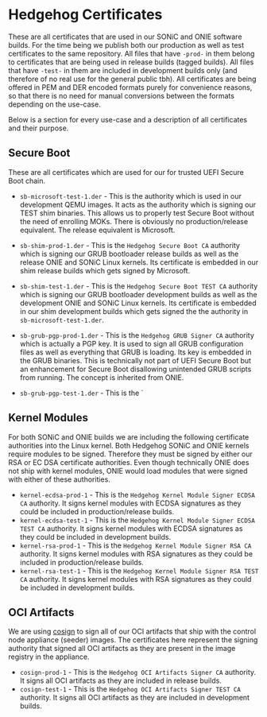 # Hedgehog Certificates

These are all certificates that are used in our SONiC and ONIE software builds.
For the time being we publish both our production as well as test certificates to the same repository.
All files that have `-prod-` in them belong to certificates that are being used in release builds (tagged builds).
All files that have `-test-` in them are included in development builds only (and therefore of no real use for the general public tbh).
All certificates are being offered in PEM and DER encoded formats purely for convenience reasons, so that there is no need for manual conversions between the formats depending on the use-case.

Below is a section for every use-case and a description of all certificates and their purpose.

## Secure Boot

These are all certificates which are used for our for trusted UEFI Secure Boot chain.

- `sb-microsoft-test-1.der` - This is the authority which is used in our development QEMU images. It acts as the authority which is signing our TEST shim binaries. This allows us to properly test Secure Boot without the need of enrolling MOKs. There is obviously no production/release equivalent. The release equivalent is Microsoft.

- `sb-shim-prod-1.der` - This is the `Hedgehog Secure Boot CA` authority which is signing our GRUB bootloader release builds as well as the release ONIE and SONiC Linux kernels. Its certificate is embedded in our shim release builds which gets signed by Microsoft.
- `sb-shim-test-1.der` - This is the `Hedgehog Secure Boot TEST CA` authority which is signing our GRUB bootloader development builds as well as the development ONIE and SONiC Linux kernels. Its certificate is embedded in our shim development builds which gets signed the the authority in `sb-microsoft-test-1.der`.

- `sb-grub-pgp-prod-1.der` - This is the `Hedgehog GRUB Signer CA` authority which is actually a PGP key. It is used to sign all GRUB configuration files as well as everything that GRUB is loading. Its key is embedded in the GRUB binaries. This is technically not part of UEFI Secure Boot but an enhancement for Secure Boot disallowing unintended GRUB scripts from running. The concept is inherited from ONIE.
- `sb-grub-pgp-test-1.der` - This is the `

## Kernel Modules

For both SONiC and ONIE builds we are including the following certificate authorities into the Linux kernel.
Both Hedgehog SONiC and ONIE kernels require modules to be signed.
Therefore they must be signed by either our RSA or EC DSA certificate authorities.
Even though technically ONIE does not ship with kernel modules, ONIE would load modules that were signed with either of these authorities.

- `kernel-ecdsa-prod-1` - This is the `Hedgehog Kernel Module Signer ECDSA CA` authority. It signs kernel modules with ECDSA signatures as they could be included in production/release builds.
- `kernel-ecdsa-test-1` - This is the `Hedgehog Kernel Module Signer ECDSA TEST CA` authority. It signs kernel modules with ECDSA signatures as they could be included in development builds.
- `kernel-rsa-prod-1` - This is the `Hedgehog Kernel Module Signer RSA CA` authority. It signs kernel modules with RSA signatures as they could be included in production/release builds.
- `kernel-rsa-test-1` - This is the `Hedgehog Kernel Module Signer RSA TEST CA` authority. It signs kernel modules with RSA signatures as they could be included in development builds.

## OCI Artifacts

We are using [cosign](https://github.com/sigstore/cosign) to sign all of our OCI artifacts that ship with the control node appliance (seeder) images.
The certificates here represent the signing authority that signed all OCI artifacts as they are present in the image registry in the appliance.

- `cosign-prod-1` - This is the `Hedgehog OCI Artifacts Signer CA` authority. It signs all OCI artifacts as they are included in release builds.
- `cosign-test-1` - This is the `Hedgehog OCI Artifacts Signer TEST CA` authority. It signs all OCI artifacts as they are included in development builds.

